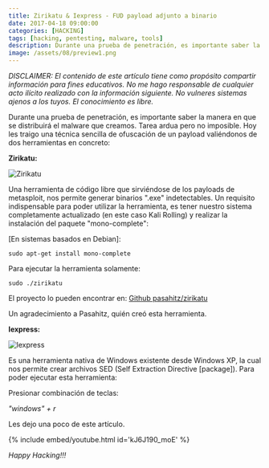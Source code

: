 ```yaml
---
title: Zirikatu & Iexpress - FUD payload adjunto a binario
date: 2017-04-18 09:00:00 
categories: [HACKING]
tags: [hacking, pentesting, malware, tools]
description: Durante una prueba de penetración, es importante saber la manera en que se distribuirá el malware que creamos.
image: /assets/08/preview1.png
---
```


_DISCLAIMER: El contenido de este artículo tiene como propósito compartir información para fines educativos. No me hago responsable de cualquier acto ilícito realizado con la información siguiente. No vulneres sistemas ajenos a los tuyos. El conocimiento es libre._

Durante una prueba de penetración, es importante saber la manera en que se distribuirá el malware que creamos. Tarea ardua pero no imposible. Hoy les traigo una técnica sencilla de ofuscación de un payload valiéndonos de dos herramientas en concreto:


**Zirikatu:**

![Zirikatu](/assets/08/008-1.png)

Una herramienta de código libre que sirviéndose de los payloads de metasploit, nos permite generar binarios ".exe" indetectables.  Un requisito indispensable para poder utilizar la herramienta, es tener nuestro sistema completamente actualizado (en este caso Kali Rolling) y realizar la instalación del paquete "mono-complete":

[En sistemas basados en Debian]:

    sudo apt-get install mono-complete

Para ejecutar la herramienta solamente:

    sudo ./zirikatu

El proyecto lo pueden encontrar en: [Github pasahitz/zirikatu](https://github.com/pasahitz/zirikatu)

Un agradecimiento a Pasahitz, quién creó esta herramienta.

**Iexpress:**

![Iexpress](/assets/08/008-2.png)

Es una herramienta nativa de Windows existente desde Windows XP, la cual nos permite crear archivos SED (Self Extraction Directive [package]). Para poder ejecutar esta herramienta:

Presionar combinación de teclas:

_"windows" + r_

Les dejo una poco de este artículo.

{% include embed/youtube.html id='kJ6J190_moE' %}


_Happy Hacking!!!_

